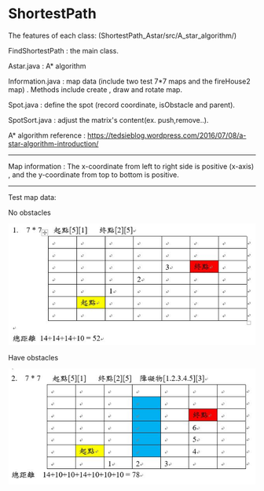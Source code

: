 # ShortestPath

The features of each class:
(ShortestPath_Astar/src/A_star_algorithm/)

FindShortestPath : the main class.

Astar.java : A* algorithm

Information.java : map data (include two test 7*7 maps and the fireHouse2 map) . Methods include create , draw and rotate map.

Spot.java : define the spot (record coordinate, isObstacle and parent).

SpotSort.java : adjust the matrix's content(ex. push,remove..).

A* algorithm reference : https://tedsieblog.wordpress.com/2016/07/08/a-star-algorithm-introduction/

----------------------------------------------------------------------------------------------------------

Map information : The x-coordinate from left to right side is positive (x-axis) , and the y-coordinate from top to bottom is positive.

----------------------------------------------------------------------------------------------------------
Test map data:

No obstacles





![image](https://github.com/codingx-2019-team4/ShortestPath/blob/master/test%20map/7x7map_1.JPG)

Have obstacles





![image](https://github.com/codingx-2019-team4/ShortestPath/blob/master/test%20map/7x7map_2.JPG)
